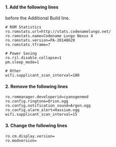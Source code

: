 #### 1. Add the following lines ####
before the Additional Build line. 
~~~
# ROM Statistics
ro.romstats.url=http://stats.codenamelungo.net/
ro.romstats.name=Codename Lungo Nexus 4
ro.romstats.version=PA-20140620
ro.romstats.tframe=7

# Power Saving
ro.ril.disable.collapse=1
pm.sleep_mode=1

# Other 
wifi.supplicant_scan_interval=180
~~~

#### 2. Remove the following lines ####
~~~
ro.rommanager.developerid=cyanogenmod
ro.config.ringtone=Orion.ogg
ro.config.notification_sound=Argon.ogg
ro.config.alarm_alert=Hassium.ogg
wifi.supplicant_scan_interval=15 
~~~

#### 3. Change the following lines ####
~~~
ro.cm.display.version=
ro.modversion=
~~~
